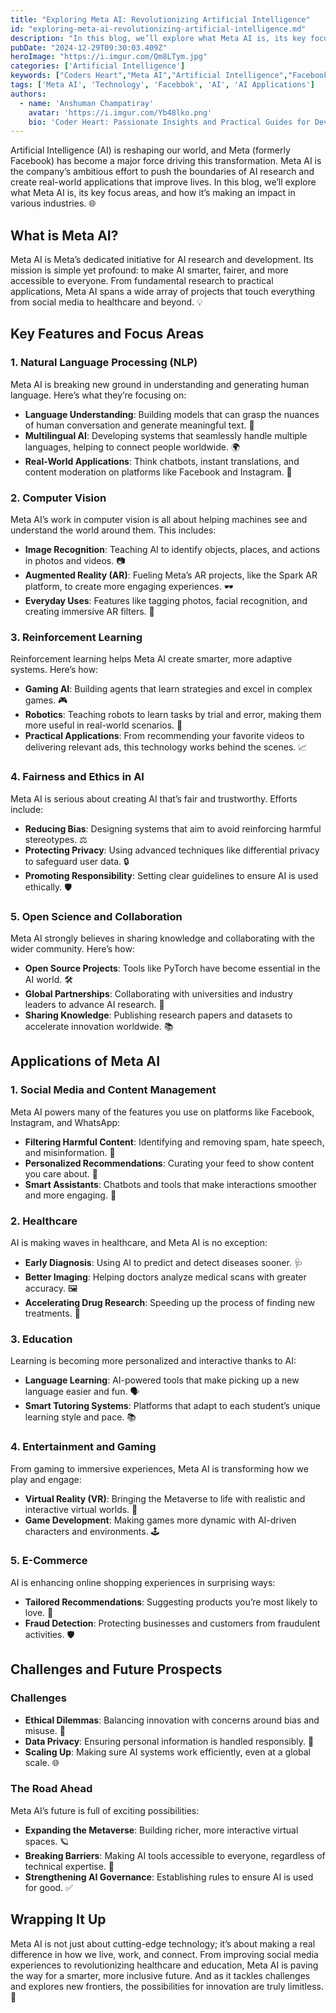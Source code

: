 ```yaml
---
title: "Exploring Meta AI: Revolutionizing Artificial Intelligence"
id: "exploring-meta-ai-revolutionizing-artificial-intelligence.md"
description: "In this blog, we’ll explore what Meta AI is, its key focus areas, and how it’s making an impact in various industries. "
pubDate: "2024-12-29T09:30:03.409Z"
heroImage: "https://i.imgur.com/Qm8LTym.jpg"
categories: ['Artificial Intelligence']
keywords: ["Coders Heart","Meta AI","Artificial Intelligence","Facebook","AI research","Natural Language Processing","Computer Vision","Reinforcement Learning","AI ethics and fairness","Open science AI","AI in social media","Healthcare AI applications","Education and AI","AI in gaming","E-commerce AI","Meta AI applications","AI challenges and future","Augmented Reality","Virtual Reality","AI innovations","AI-driven Metaverse","AI governance"]
tags: ['Meta AI', 'Technology', 'Facebbok', 'AI', 'AI Applications']
authors:
  - name: 'Anshuman Champatiray'
    avatar: 'https://i.imgur.com/Yb48lko.png'
    bio: 'Coder Heart: Passionate Insights and Practical Guides for Developers'
---
```


Artificial Intelligence (AI) is reshaping our world, and Meta (formerly Facebook) has become a major force driving this transformation. Meta AI is the company’s ambitious effort to push the boundaries of AI research and create real-world applications that improve lives. In this blog, we’ll explore what Meta AI is, its key focus areas, and how it’s making an impact in various industries. 🌐

## What is Meta AI?

Meta AI is Meta’s dedicated initiative for AI research and development. Its mission is simple yet profound: to make AI smarter, fairer, and more accessible to everyone. From fundamental research to practical applications, Meta AI spans a wide array of projects that touch everything from social media to healthcare and beyond. 💡

## Key Features and Focus Areas

### 1. **Natural Language Processing (NLP)**
Meta AI is breaking new ground in understanding and generating human language. Here’s what they’re focusing on:
- **Language Understanding**: Building models that can grasp the nuances of human conversation and generate meaningful text. 💬
- **Multilingual AI**: Developing systems that seamlessly handle multiple languages, helping to connect people worldwide. 🌍
- **Real-World Applications**: Think chatbots, instant translations, and content moderation on platforms like Facebook and Instagram. 🤖

### 2. **Computer Vision**
Meta AI’s work in computer vision is all about helping machines see and understand the world around them. This includes:
- **Image Recognition**: Teaching AI to identify objects, places, and actions in photos and videos. 📷
- **Augmented Reality (AR)**: Fueling Meta’s AR projects, like the Spark AR platform, to create more engaging experiences. 🕶️
- **Everyday Uses**: Features like tagging photos, facial recognition, and creating immersive AR filters. 🎨

### 3. **Reinforcement Learning**
Reinforcement learning helps Meta AI create smarter, more adaptive systems. Here’s how:
- **Gaming AI**: Building agents that learn strategies and excel in complex games. 🎮
- **Robotics**: Teaching robots to learn tasks by trial and error, making them more useful in real-world scenarios. 🤖
- **Practical Applications**: From recommending your favorite videos to delivering relevant ads, this technology works behind the scenes. 📈

### 4. **Fairness and Ethics in AI**
Meta AI is serious about creating AI that’s fair and trustworthy. Efforts include:
- **Reducing Bias**: Designing systems that aim to avoid reinforcing harmful stereotypes. ⚖️
- **Protecting Privacy**: Using advanced techniques like differential privacy to safeguard user data. 🔒
- **Promoting Responsibility**: Setting clear guidelines to ensure AI is used ethically. 🛡️

### 5. **Open Science and Collaboration**
Meta AI strongly believes in sharing knowledge and collaborating with the wider community. Here’s how:
- **Open Source Projects**: Tools like PyTorch have become essential in the AI world. 🛠️
- **Global Partnerships**: Collaborating with universities and industry leaders to advance AI research. 🤝
- **Sharing Knowledge**: Publishing research papers and datasets to accelerate innovation worldwide. 📚

## Applications of Meta AI

### 1. **Social Media and Content Management**
Meta AI powers many of the features you use on platforms like Facebook, Instagram, and WhatsApp:
- **Filtering Harmful Content**: Identifying and removing spam, hate speech, and misinformation. 🚫
- **Personalized Recommendations**: Curating your feed to show content you care about. 🎯
- **Smart Assistants**: Chatbots and tools that make interactions smoother and more engaging. 💬

### 2. **Healthcare**
AI is making waves in healthcare, and Meta AI is no exception:
- **Early Diagnosis**: Using AI to predict and detect diseases sooner. 🩺
- **Better Imaging**: Helping doctors analyze medical scans with greater accuracy. 🖼️
- **Accelerating Drug Research**: Speeding up the process of finding new treatments. 💊

### 3. **Education**
Learning is becoming more personalized and interactive thanks to AI:
- **Language Learning**: AI-powered tools that make picking up a new language easier and fun. 🗣️
- **Smart Tutoring Systems**: Platforms that adapt to each student’s unique learning style and pace. 📚

### 4. **Entertainment and Gaming**
From gaming to immersive experiences, Meta AI is transforming how we play and engage:
- **Virtual Reality (VR)**: Bringing the Metaverse to life with realistic and interactive virtual worlds. 🌌
- **Game Development**: Making games more dynamic with AI-driven characters and environments. 🕹️

### 5. **E-Commerce**
AI is enhancing online shopping experiences in surprising ways:
- **Tailored Recommendations**: Suggesting products you’re most likely to love. 🛒
- **Fraud Detection**: Protecting businesses and customers from fraudulent activities. 🛡️

## Challenges and Future Prospects

### Challenges
- **Ethical Dilemmas**: Balancing innovation with concerns around bias and misuse. 🤔
- **Data Privacy**: Ensuring personal information is handled responsibly. 🔐
- **Scaling Up**: Making sure AI systems work efficiently, even at a global scale. 🌐

### The Road Ahead
Meta AI’s future is full of exciting possibilities:
- **Expanding the Metaverse**: Building richer, more interactive virtual spaces. 🪐
- **Breaking Barriers**: Making AI tools accessible to everyone, regardless of technical expertise. 🌟
- **Strengthening AI Governance**: Establishing rules to ensure AI is used for good. ✅

## Wrapping It Up

Meta AI is not just about cutting-edge technology; it’s about making a real difference in how we live, work, and connect. From improving social media experiences to revolutionizing healthcare and education, Meta AI is paving the way for a smarter, more inclusive future. And as it tackles challenges and explores new frontiers, the possibilities for innovation are truly limitless. 🚀


